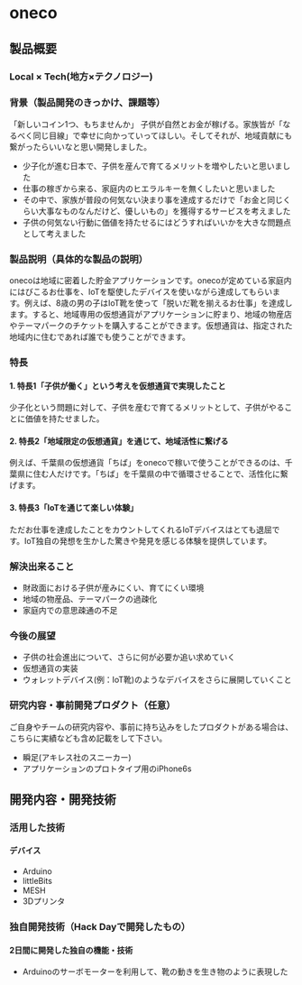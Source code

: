 # oneco




## 製品概要
### Local × Tech(地方×テクノロジー)

### 背景（製品開発のきっかけ、課題等）
「新しいコイン1つ、もちませんか」
子供が自然とお金が稼げる。家族皆が「なるべく同じ目線」で幸せに向かっていってほしい。そしてそれが、地域貢献にも繋がったらいいなと思い開発しました。
- 少子化が進む日本で、子供を産んで育てるメリットを増やしたいと思いました
- 仕事の稼ぎから来る、家庭内のヒエラルキーを無くしたいと思いました
- その中で、家族が普段の何気ない決まり事を達成するだけで「お金と同じくらい大事なものなんだけど、優しいもの」を獲得するサービスを考えました
- 子供の何気ない行動に価値を持たせるにはどうすればいいかを大きな問題点として考えました


### 製品説明（具体的な製品の説明）
onecoは地域に密着した貯金アプリケーションです。onecoが定めている家庭内にはびこるお仕事を、IoTを駆使したデバイスを使いながら達成してもらいます。例えば、8歳の男の子はIoT靴を使って「脱いだ靴を揃えるお仕事」を達成します。すると、地域専用の仮想通貨がアプリケーションに貯まり、地域の物産店やテーマパークのチケットを購入することができます。仮想通貨は、指定された地域内に住むであれば誰でも使うことができます。

### 特長

#### 1. 特長1「子供が働く」という考えを仮想通貨で実現したこと
少子化という問題に対して、子供を産むで育てるメリットとして、子供がやることに価値を持たせました。

#### 2. 特長2「地域限定の仮想通貨」を通じて、地域活性に繋げる
例えば、千葉県の仮想通貨「ちば」をonecoで稼いで使うことができるのは、千葉県に住む人だけです。「ちば」を千葉県の中で循環させることで、活性化に繋げます。

#### 3. 特長3「IoTを通じて楽しい体験」
ただお仕事を達成したことをカウントしてくれるIoTデバイスはとても退屈です。IoT独自の発想を生かした驚きや発見を感じる体験を提供しています。


### 解決出来ること
* 財政面における子供が産みにくい、育てにくい環境
* 地域の物産品、テーマパークの過疎化
* 家庭内での意思疎通の不足

### 今後の展望
* 子供の社会進出について、さらに何が必要か追い求めていく
* 仮想通貨の実装
* ウォレットデバイス(例：IoT靴)のようなデバイスをさらに展開していくこと

### 研究内容・事前開発プロダクト（任意）
ご自身やチームの研究内容や、事前に持ち込みをしたプロダクトがある場合は、こちらに実績なども含め記載をして下さい。

* 瞬足(アキレス社のスニーカー)
* アプリケーションのプロトタイプ用のiPhone6s

## 開発内容・開発技術
### 活用した技術
#### デバイス
* Arduino
* littleBits
* MESH
* 3Dプリンタ

### 独自開発技術（Hack Dayで開発したもの）
#### 2日間に開発した独自の機能・技術
* Arduinoのサーボモーターを利用して、靴の動きを生き物のように表現した
